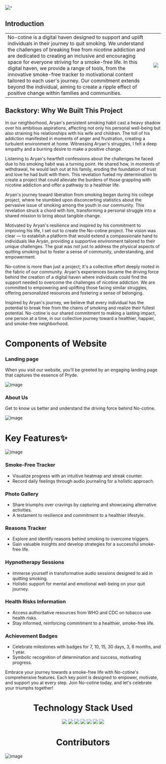 ![](https://res.cloudinary.com/dzy4r0fgy/image/upload/v1687060190/PRYDE_sqcuzi.png)"

## Introduction
<table style="border: none;">
  <tr>
    <td>No-cotine is a digital haven designed to support and uplift individuals in their journey to quit smoking. We understand the challenges of breaking free from nicotine addiction and are dedicated to creating an inclusive and encouraging space for everyone striving for a smoke-free life. In this digital haven, we provide a range of tools, from the innovative smoke-free tracker to motivational content tailored to each user's journey. Our commitment extends beyond the individual, aiming to create a ripple effect of positive change within families and communities. </td>
    <td><img src="https://media4.giphy.com/media/fYNy092DoKNpshv70U/giphy.gif?cid=ecf05e47lz7igg6cy6tfa9s1w1gq5j11vqulnd8umgl51nrl&ep=v1_gifs_search&rid=giphy.gif&ct=g"/></td>
  </tr>
</table>

## Backstory: Why We Built This Project

In our neighborhood, Aryan's persistent smoking habit cast a heavy shadow over his ambitious aspirations, affecting not only his personal well-being but also straining his relationships with his wife and children. The toll of his addiction manifested in moments of anger and frustration, creating a turbulent environment at home. Witnessing Aryan's struggles, I felt a deep empathy and a burning desire to make a positive change.

Listening to Aryan's heartfelt confessions about the challenges he faced due to his smoking habit was a turning point. He shared how, in moments of withdrawal, he would lash out at his family, eroding the foundation of trust and love he had built with them. This revelation fueled my determination to create a project that could alleviate the burdens of those grappling with nicotine addiction and offer a pathway to a healthier life.

Aryan's journey toward liberation from smoking began during his college project, where he stumbled upon disconcerting statistics about the pervasive issue of smoking among the youth in our community. This revelation struck a chord with him, transforming a personal struggle into a shared mission to bring about tangible change.

Motivated by Aryan's resilience and inspired by his commitment to improving his life, I set out to create the No-cotine project. The vision was clear — to establish a platform that would extend a compassionate hand to individuals like Aryan, providing a supportive environment tailored to their unique challenges. The goal was not just to address the physical aspects of quitting smoking but to foster a sense of community, understanding, and empowerment.

No-cotine is more than just a project; it's a collective effort deeply rooted in the fabric of our community. Aryan's experiences became the driving force behind the creation of a digital haven where individuals could find the support needed to overcome the challenges of nicotine addiction. We are committed to empowering and uplifting those facing similar struggles, offering personalized resources and fostering a sense of belonging.

Inspired by Aryan's journey, we believe that every individual has the potential to break free from the chains of smoking and realize their fullest potential. No-cotine is our shared commitment to making a lasting impact, one person at a time, in our collective journey toward a healthier, happier, and smoke-free neighborhood.

# Components of Website

### Landing page
 <p>When you visit our website, you'll be greeted by an engaging landing page that captures the essence of Pryde.</p>
 
  ![image](https://github.com/i-am-SnehaChauhan/no-cotine/assets/94298791/cc770a34-421c-4b46-b1b2-ef0acd5556fb)


### About Us
<p>Get to know us better and understand the driving force behind No-cotine.</p>
 
![image](https://github.com/i-am-SnehaChauhan/no-cotine/assets/94298791/0e83bc47-3aa3-41b3-a8ec-6f659b2c7f9b)


# Key Features✨
![image](https://github.com/i-am-SnehaChauhan/no-cotine/assets/94298791/f15cfbd5-4a56-4080-88e1-f69468664776)


### Smoke-Free Tracker
  * Visualize progress with an intuitive heatmap and streak counter.
  * Record daily feelings through audio journaling for a holistic approach.

### Photo Gallery
  * Share triumphs over cravings by capturing and showcasing alternative activities.
  * A testament to resilience and commitment to a healthier lifestyle.

### Reasons Tracker
  * Explore and identify reasons behind smoking to overcome triggers.
  * Gain valuable insights and develop strategies for a successful smoke-free life.

### Hypnotherapy Sessions
  - Immerse yourself in transformative audio sessions designed to aid in quitting smoking.
  - Holistic support for mental and emotional well-being on your quit journey.

### Health Risks Information
  * Access authoritative resources from WHO and CDC on tobacco use health risks.
  * Stay informed, reinforcing commitment to a healthier, smoke-free life.

### Achievement Badges
  - Celebrate milestones with badges for 7, 10, 15, 30 days, 3, 6 months, and 1 year.
  - Symbolic recognition of determination and success, motivating progress.

Embrace your journey towards a smoke-free life with No-cotine's comprehensive features. Each key point is designed to empower, motivate, and support you at every step. Join No-cotine today, and let's celebrate your triumphs together!

<h1 align='center'> Technology Stack Used</h1>
<div align="center">
 <img src="https://img.shields.io/badge/HTML5-E34F26.svg?style=for-the-badge&logo=HTML5&logoColor=white">
 <img src="https://img.shields.io/badge/CSS3-1572B6.svg?style=for-the-badge&logo=CSS3&logoColor=white">
 <img src="https://img.shields.io/badge/Bootstrap-7952B3.svg?style=for-the-badge&logo=Bootstrap&logoColor=white">
 <img src="https://img.shields.io/badge/JavaScript-F7DF1E.svg?style=for-the-badge&logo=JavaScript&logoColor=white">
 <img src="https://img.shields.io/badge/-ReactJs-61DAFB?logo=react&logoColor=white&style=for-the-badge">
 <img src="https://img.shields.io/badge/Material--UI-0081CB?style=for-the-badge&logo=material-ui&logoColor=white">
 <img src="https://img.shields.io/badge/Python-14354C?style=for-the-badge&logo=python&logoColor=white">
</div>

<h1 align='center'>Contributors</h1>

![image](https://github.com/i-am-SnehaChauhan/no-cotine/assets/94298791/d82cd997-70a4-4367-85f5-b516fd76ed76)

